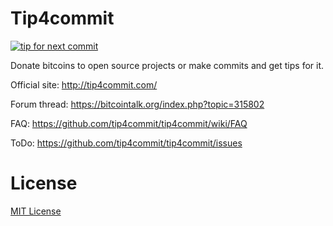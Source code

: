 Tip4commit
==========

[![tip for next commit](http://tip4commit.com/projects/560.svg)](http://tip4commit.com/projects/560)

Donate bitcoins to open source projects or make commits and get tips for it.

Official site: http://tip4commit.com/

Forum thread: https://bitcointalk.org/index.php?topic=315802

FAQ: https://github.com/tip4commit/tip4commit/wiki/FAQ

ToDo: https://github.com/tip4commit/tip4commit/issues

License
=======

[MIT License](https://github.com/tip4commit/tip4commit/blob/master/LICENSE)
